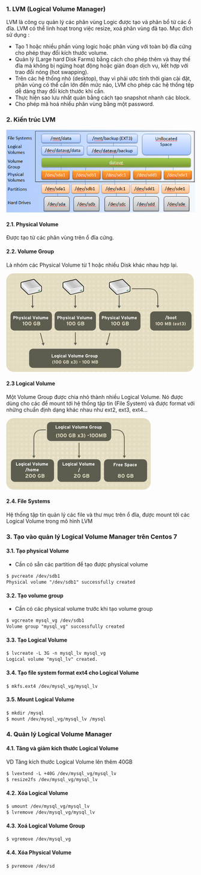 ### 1. LVM (Logical Volume Manager)

LVM là công cụ quản lý các phân vùng Logic được tạo và phân bổ từ các ổ đĩa. LVM có thể linh hoạt trong việc resize, xoá phân vùng đã tạo.
Mục đích sử dụng :
- Tạo 1 hoặc nhiều phần vùng logic hoặc phân vùng với toàn bộ đĩa cứng cho phép thay đổi kích thước volume.
- Quản lý (Large hard Disk Farms) bằng cách cho phép thêm và thay thế đĩa mà không bị ngừng hoạt động hoặc gián đoạn dịch vụ, kết hợp với trao đổi nóng (hot swapping).
- Trên các hệ thống nhỏ (desktop), thay vì phải ước tính thời gian cài đặt, phân vùng có thể cần lớn đến mức nào, LVM cho phép các hệ thống tệp dễ dàng thay đổi kích thước khi cần.
- Thực hiện sao lưu nhất quán bằng cách tạo snapshot nhanh các block.
- Cho phép mã hoá nhiều phân vùng bằng một password.

### 2. Kiến trúc LVM
![LVM Architechture](./img/Mo-Hinh-LVM-Logical-Volumn-Manager.png)
#### 2.1. Physical Volume 
Được tạo từ các phân vùng trên ổ đĩa cứng.
#### 2.2. Volume Group 
Là nhóm các Physical Volume từ 1 hoặc nhiều Disk khác nhau hợp lại.

![LVM Architechture](./img/Logical-Volume-Group.png)
#### 2.3 Logical Volume
Một Volume Group được chia nhỏ thành nhiều Logical Volume. Nó được dùng cho các để mount tới hệ thống tập tin (File System) và được format với những chuẩn định dạng khác nhau như ext2, ext3, ext4…

![LVM Architechture](./img/Logical-Volume.png)
#### 2.4. File Systems
Hệ thống tập tin quản lý các file và thư mục trên ổ đĩa, được mount tới các Logical Volume trong mô hình LVM

### 3. Tạo vào quản lý Logical Volume Manager trên Centos 7
#### 3.1. Tạo physical Volume
- Cần có sẵn các partition để tạo được physical volume
```
$ pvcreate /dev/sdb1
Physical volume "/dev/sdb1" successfully created
```
#### 3.2. Tạo volume group
- Cần có các physical volume trước khi tạo volume group
```
$ vgcreate mysql_vg /dev/sdb1
Volume group "mysql_vg" successfully created
```
#### 3.3. Tạo Logical Volume
```
$ lvcreate -L 3G -n mysql_lv mysql_vg
Logical volume "mysql_lv" created.
```
#### 3.4. Tạo file system format ext4 cho Logical Volume
```
$ mkfs.ext4 /dev/mysql_vg/mysql_lv
```
#### 3.5. Mount Logical Volume
```
$ mkdir /mysql
$ mount /dev/mysql_vg/mysql_lv /mysql
```
### 4. Quản lý Logical Volume Manager
#### 4.1. Tăng và giảm kích thước Logical Volume
VD Tăng kích thước Logical Volume lên thêm 40GB
```
$ lvextend -L +40G /dev/mysql_vg/mysql_lv
$ resize2fs /dev/mysql_vg/mysql_lv
```
#### 4.2. Xóa Logical Volume
```
$ umount /dev/mysql_vg/mysql_lv
$ lvremove /dev/mysql_vg/mysql_lv
```
#### 4.3. Xoá Logical Volume Group
```
$ vgremove /dev/mysql_vg
```
#### 4.4. Xóa Physical Volume 
```
$ pvremove /dev/sd
```